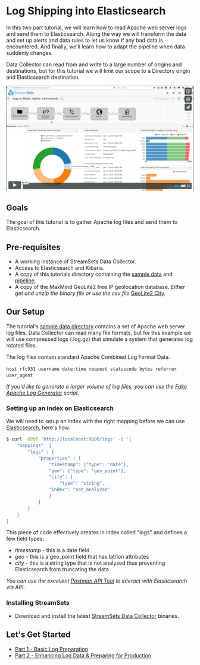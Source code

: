 # Log Shipping into Elasticsearch

In this two part tutorial, we will learn how to read Apache web server logs and send them to Elasticsearch. Along the way we will transform the data and set up alerts and data rules to let us know if any bad data is encountered. And finally, we'll learn how to adapt the pipeline when data suddenly changes.

Data Collector can read from and write to a large number of origins and destinations, but for this tutorial we will limit our scope to a Directory origin and Elasticsearch destination.

[![Log shipping into Elasticsearch](img/vimeo-thumbnail.png)](https://vimeo.com/152097120 "Log shipping into Elasticsearch")

## Goals
The goal of this tutorial is to gather Apache log files and send them to Elasticsearch.

## Pre-requisites
* A working instance of StreamSets Data Collector.
* Access to Elasticsearch and Kibana.
* A copy of this tutorials directory containing the [sample data](../sample_data) and [pipeline](pipelines/Directory_to_Elasticsearch_Tutorial_Part_1.json).
* A copy of the MaxMind GeoLite2 free IP geolocation database. *Either get and unzip the binary file or use the csv file* [GeoLite2 City](https://dev.maxmind.com/geoip/geoip2/geolite2/).

## Our Setup
The tutorial's [sample data directory](../sample_data) contains a set of Apache web server log files. Data Collector can read many file formats, but for this example we will use compressed logs (.log.gz) that simulate a system that generates log rotated files.

The log files contain standard Apache Combined Log Format Data.

` host rfc931 username date:time request statuscode bytes referrer user_agent `

*If you'd like to generate a larger volume of log files, you can use the [Fake Apache Log Generator](http://github.com/kiritbasu/Fake-Apache-Log-Generator) script*.

### Setting up an index on Elasticsearch
We will need to setup an index with the right mapping before we can use [Elasticsearch](https://www.elastic.co/guide/en/elasticsearch/reference/current/setup.html), here's how:
```bash
$ curl -XPUT 'http://localhost:9200/logs' -d '{
    "mappings": {
        "logs" : {
            "properties" : {
                "timestamp": {"type": "date"},
                "geo": {"type": "geo_point"},
                "city": {
                    "type": "string",
                "index": "not_analyzed"
                }
            }
        }
    }
}
```
This piece of code effectively creates in index called "logs" and defines a few field types:
* *timestamp* - this is a date field
* *geo* - this is a geo_point field that has lat/lon attributes
* *city* - this is a string type that is not analyzed thus preventing Elasticsearch from truncating the data

*You can use the excellent [Postman API Tool](http://www.getpostman.com/) to interact with Elasticsearch via API*.

### Installing StreamSets
* Download and install the latest [StreamSets Data Collector](https://streamsets.com/opensource) binaries.


## Let's Get Started
* [Part 1 - Basic Log Preparation](./log_shipping_to_elasticsearch_part1.md)
* [Part 2 - Enhancing Log Data & Preparing for Production](log_shipping_to_elasticsearch_part2.md)
